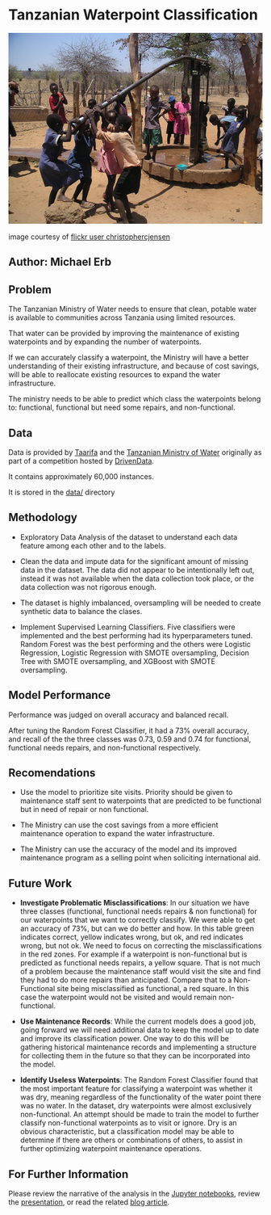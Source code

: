 # Tanzanian Waterpoint Classification

![Pumping Photo](images/pumping.jpg "Tanzanian Water Pump")

image courtesy of [flickr user christophercjensen](https://www.flickr.com/photos/christophercjensen/3559607145)

## Author: Michael Erb

## Problem

The Tanzanian Ministry of Water needs to ensure that clean, potable water is available to communities across Tanzania using limited resources.

That water can be provided by improving the maintenance of existing waterpoints and by expanding the number of waterpoints.

If we can accurately classify a waterpoint, the Ministry will have a better understanding of their existing infrastructure, and because of cost savings, will be able to reallocate existing resources to expand the water infrastructure.

The ministry needs to be able to predict which class the waterpoints belong to: functional, functional but need some repairs, and non-functional.

## Data

Data is provided by [Taarifa](http://taarifa.org/) and the [Tanzanian Ministry of Water](http://maji.go.tz/) originally as part of a competition hosted by [DrivenData](https://www.drivendata.org/competitions/7/pump-it-up-data-mining-the-water-table/).

It contains approximately 60,000 instances.

It is stored in the [data/](data/) directory

## Methodology
* Exploratory Data Analysis of the dataset to understand each data feature among each other and to the labels.

* Clean the data and impute data for the significant amount of missing data in the dataset.  The data did not appear to be intentionally left out, instead it was not available when the data collection took place, or the data collection was not rigorous enough.

* The dataset is highly imbalanced, oversampling will be needed to create synthetic data to balance the clases.

* Implement Supervised Learning Classifiers. Five classifiers were implemented and the best performing had its hyperparameters tuned.  Random Forest was the best performing and the others were Logistic Regression, Logistic Regression with SMOTE oversampling, Decision Tree with SMOTE oversampling, and XGBoost with SMOTE oversampling.

## Model Performance
Performance was judged on overall accuracy and balanced recall.

After tuning the Random Forest Classifier, it had a 73% overall accuracy, and recall of the the three classes was 0.73, 0.59 and 0.74 for functional, functional needs repairs, and non-functional respectively.

## Recomendations
* Use the model to prioritize site visits.  Priority should be given to maintenance staff sent to waterpoints that are predicted to be functional but in need of repair or non functional.

* The Ministry can use the cost savings from a more efficient maintenance operation to expand the water infrastructure.

* The Ministry can use the accuracy of the model and its improved maintenance program as a selling point when soliciting international aid.

## Future Work
* **Investigate Problematic Misclassifications**: In our situation we have three classes (functional, functional needs repairs & non functional) for our waterpoints that we want to correctly classify.  We were able to get an accuracy of 73%, but can we do better and how.  In this table green indicates correct, yellow indicates wrong, but ok, and red indicates wrong, but not ok.  We need to focus on correcting the misclassifications in the red zones.  For example if a waterpoint is non-functional but is predicted as functional needs repairs, a yellow square. That is not much of a problem because the maintenance staff would visit the site and find they had to do more repairs than anticipated.  Compare that to a Non-Functional site being misclassified as functional, a red square.  In this case the waterpoint would not be visited and would remain non-functional.

* **Use Maintenance Records**: While the current models does a good job, going forward we will need additional data to keep the model up to date and improve its classification power.  One way to do this will be gathering historical maintenance records and implementing a structure for collecting them in the future so that they can be incorporated into the model.

* **Identify Useless Waterpoints**: The Random Forest Classifier found that the most important feature for classifying a waterpoint was whether it was dry, meaning regardless of the functionality of the water point there was no water.  In the dataset, dry waterpoints were almost exclusively non-functional.  An attempt should be made to train the model to further classify non-functional waterpoints as to visit or ignore.  Dry is an obvious characteristic, but a classification model may be able to determine if there are others or combinations of others, to assist in further optimizing waterpoint maintenance operations.

## For Further Information
Please review the narrative of the analysis in the [Jupyter notebooks](01_project_summary.ipynb), review the [presentation](Tanzanian_Waterpoints_Presentation.pdf), or read the related [blog article](https://medium.com/analytics-vidhya/a-random-forest-classifier-with-imbalanced-data-7ef4d9ebedb8).
